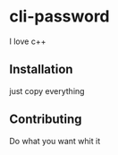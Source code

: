 # cli-password

I love c++

## Installation

just copy everything

## Contributing

Do what you want whit it

